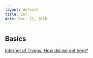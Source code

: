 ```yaml
---
layout: default
title: IoT
date: Dec. 21, 2018
---
```



## Basics
[Internet of Things: How did we get here?](IoT/IoT-UCSD)

